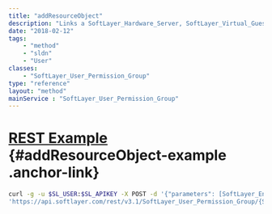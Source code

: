 ```yaml
---
title: "addResourceObject"
description: "Links a SoftLayer_Hardware_Server, SoftLayer_Virtual_Guest, or SoftLayer_Virtual_DedicatedHost object to the group. "
date: "2018-02-12"
tags:
    - "method"
    - "sldn"
    - "User"
classes:
    - "SoftLayer_User_Permission_Group"
type: "reference"
layout: "method"
mainService : "SoftLayer_User_Permission_Group"
---
```


# [REST Example](#addResourceObject-example) <a href="/article/rest/"><i class="fas fa-question"></i></a> {#addResourceObject-example .anchor-link} 
```bash
curl -g -u $SL_USER:$SL_APIKEY -X POST -d '{"parameters": [SoftLayer_Entity, string]}' \
'https://api.softlayer.com/rest/v3.1/SoftLayer_User_Permission_Group/{SoftLayer_User_Permission_GroupID}/addResourceObject'
```
